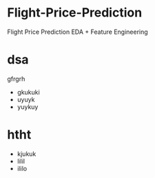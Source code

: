 # Flight-Price-Prediction
Flight Price Prediction EDA + Feature Engineering
# dsa
gfrgrh
- gkukuki
- uyuyk
- yuykuy

# htht
- kjukuk
- lilil
- ililo
